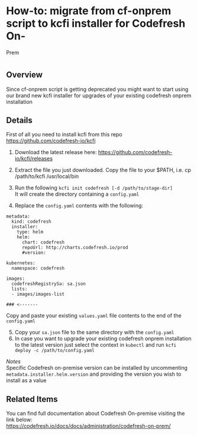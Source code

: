 # How-to: migrate from cf-onprem script to kcfi installer for Codefresh On-
Prem

#

## Overview

Since cf-onprem script is getting deprecated you might want to start using our
brand new kcfi installer for upgrades of your existing codefresh onprem
installation

## Details

First of all you need to install kcfi from this repo
https://github.com/codefresh-io/kcfi

  1. Download the latest release here: https://github.com/codefresh-io/kcfi/releases
  2. Extract the file you just downloaded. Copy the file to your $PATH, i.e. cp /path/to/kcfi /usr/local/bin
  3. Run the following `kcfi init codefresh [-d /path/to/stage-dir]`  
It will create the directory containing a `config.yaml`

  4. Replace the `config.yaml` contents with the following:

    
    
    metadata:
      kind: codefresh
      installer:
        type: helm
        helm:
          chart: codefresh
          repoUrl: http://charts.codefresh.io/prod
          #version:
    
    kubernetes:
      namespace: codefresh
    
    images:
      codefreshRegistrySa: sa.json
      lists:
      - images/images-list
    
    ### <-------
    

Copy and paste your existing `values.yaml` file contents to the end of the
`config.yaml`

  5. Copy your `sa.json` file to the same directory with the `config.yaml`
  6. In case you want to upgrade your existing codefresh onprem installation to the latest version just select the context in `kubectl` and run `kcfi deploy -c /path/to/config.yaml`

_Notes_  
Specific Codefresh on-premise version can be installed by uncommenting
`metadata.installer.helm.version` and providing the version you wish to
install as a value

## Related Items

You can find full documentation about Codefresh On-premise visiting the link
below:  
https://codefresh.io/docs/docs/administration/codefresh-on-prem/

